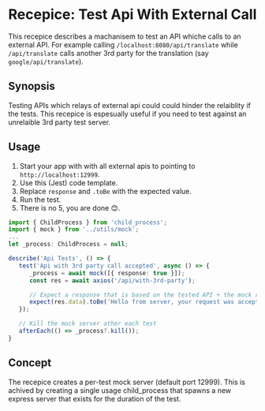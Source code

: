 # Recepice: Test Api With External Call

This recepice describes a machanisem to test an API whiche calls to an external API. For example calling `/localhost:8080/api/translate` while `/api/translate` calls another 3rd party for the translation (say `google/api/translate`).

## Synopsis

Testing APIs which relays of external api could could hinder the relaiblity if the tests. This recepice is espesually useful if you need to test against an unrelaible 3rd party test server.

## Usage

1. Start your app with with all external apis to pointing to `http://localhost:12999`.
2. Use this (Jest) code template.
3. Replace `response` and `.toBe` with the expected value.
4. Run the test.
5. There is no 5, you are done 😊.

```typescript
import { ChildProcess } from 'child_process';
import { mock } from '../utils/mock';
...
let _process: ChildProcess = null;

describe('Api Tests', () => {
   test('Api with 3rd party call accepted', async () => {
      _process = await mock([{ response: true }]);
      const res = await axios('/api/with-3rd-party');

      // Expect a response that is based on the tested API + the mock response.
      expect(res.data).toBe('Hello from server, your request was accepted with 3rd party.');
   });

   // Kill the mock server ather each test
   afterEach(() => _process?.kill());
}
```

## Concept

The recepice creates a per-test mock server (default port 12999).
This is achived by creating a single usage child_process that spawns a new express server that exists for the duration of the test.
